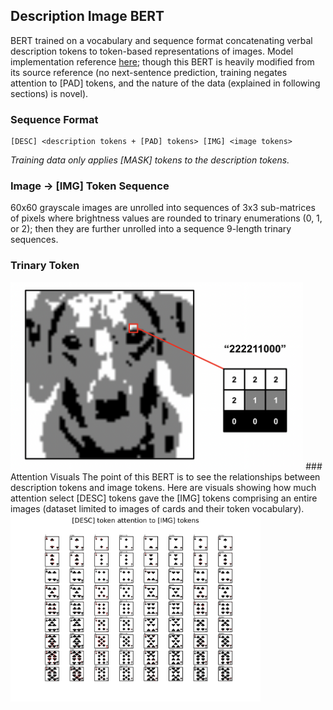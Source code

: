 ## Description Image BERT
BERT trained on a vocabulary and sequence format concatenating verbal description tokens to token-based representations of images. Model implementation reference [here](https://neptune.ai/blog/how-to-code-bert-using-pytorch-tutorial); though this BERT is heavily modified from its source reference (no next-sentence prediction, training negates attention to [PAD] tokens, and the nature of the data (explained in following sections) is novel).
### Sequence Format
```
[DESC] <description tokens + [PAD] tokens> [IMG] <image tokens>
```
*Training data only applies [MASK] tokens to the description tokens.*
### Image -> [IMG] Token Sequence
60x60 grayscale images are unrolled into sequences of 3x3 sub-matrices of pixels where brightness values are rounded to trinary enumerations (0, 1, or 2); then they are further unrolled into a sequence 9-length trinary sequences.
### Trinary Token
<img src="/static/trinary_demo.png" height="300">
### Attention Visuals
The point of this BERT is to see the relationships between description tokens and image tokens. Here are visuals showing how much attention select [DESC] tokens gave the [IMG] tokens comprising an entire images (dataset limited to images of cards and their token vocabulary).
<img src="/attention_plots/attn_plot.png" height="300">
